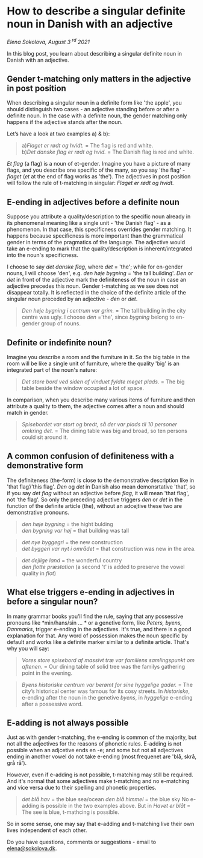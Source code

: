 # How to describe a singular definite noun in Danish with an adjective

*Elena Sokolova, August 3 <sup>rd</sup> 2021*

In this blog post, you learn about describing a singular definite noun in Danish with an adjective. 

## Gender t-matching only matters in the adjective in post position 

When describing a singular noun in a definite form like 'the apple', you should distinguish two cases - an adjective standing before or after a definite noun. In the case with a definite noun, the gender matching only happens if the adjective stands after the noun.

Let’s have a look at two examples a) & b): 

> a)*Flaget er rødt og hvidt.* = The flag is red and white. <br>
> b)*Det danske flag er rødt og hvid.* = The Danish flag is red and white. 

*Et flag* (a flag) is a noun of et-gender. Imagine you have a picture of many flags, and you describe one specific of the many, so you say 'the flag' - *flaget* (*et* at the end of flag works as 'the'). The adjectives in post position will follow the rule of t-matching in singular: *Flaget er rødt og hvidt.*

## E-ending in adjectives before a definite noun

Suppose you attribute a quality/description to the specific noun already in its phenomenal meaning like a single unit - 'the Danish flag' - as a phenomenon. In that case, this specificness overrides gender matching. It happens because specificness is more important than the grammatical gender in terms of the pragmatics of the language. The adjective would take an e-ending to mark that the quality/description is inherent/integrated into the noun's specificness. 

I choose to say *det danske flag*, where *det* = 'the'; while for en-gender nouns, I will choose 'den', e.g. *den høje bygning* = 'the tall building'. *Den* or *det* in front of the adjective mark the definiteness of the noun in case an adjective precedes this noun. Gender t-matching as we see does not disappear totally. It is reflected in the choice of the definite article of the singular noun preceded by an adjective - *den* or *det*.

> *Den høje bygning i centrum var grim.* = The tall building in the city centre was ugly. 
I choose *den* ='the', since *bygning* belong to en-gender group of nouns.

## Definite or indefinite noun?

Imagine you describe a room and the furniture in it. So the big table in the room will be like a single unit of furniture, where the quality 'big' is an integrated part of the noun's nature:

> *Det store bord ved siden af vinduet fyldte meget plads.* = The big table beside the window occupied a lot of space. 

In comparison, when you describe many various items of furniture and then attribute a quality to them,  the adjective comes after a noun and should match in gender.

> *Spisebordet var stort og bredt, så der var plads til 10 personer omkring det.* = The dining table was big and broad, so ten persons could sit around it.

## A common confusion of definiteness with a demonstrative form 

The definiteness (the-form) is close to the demonstrative description like in 'that flag’/’this flag'. *Den* og *det* in Danish also mean demonsrtative 'that', so if you say *det flag* without an adjective before *flag*, it will mean 'that flag', not 'the flag'. So only the preceding adjective triggers *den* or *det* in the function of the definite article (the), without an adcejtive these two are demonstrative pronouns. 

> *den høje bygning* = the hight bulding <br>
> *den bygning var høj* = that building was tall

> *det nye byggegri* = the new construction <br>
> *det byggeri var nyt i området* = that construction was new in the area.

> *det dejlige land* = the wonderful country <br>
> *den flotte præstation* (a second 't' is added to preserve the vowel quality in *flot*)

## What else triggers e-ending in adjectives in before a singular noun?

In many grammar books you'll find the rule, saying that any possessive pronouns like *min/hans/sin ... * or a genetive form, like *Peters, byens, Danmarks*, trigger e-ending in the adjectives. It's true, and there is a good explanation for that. Any word of possession makes the noun specific by default and works like a definite marker similar to a definite article. That's why you will say:

> *Vores store spisebord af massivt træ var familiens samlingspunkt om aftenen.* = Our dining table of solid tree was the familys gathering point in the evening. 

> *Byens historiske centrum var berømt for sine hyggelige gader.* = The city’s historical center was famous for its cosy streets. 
In *historiske*, e-ending after the noun in the genetive *byens*, in *hyggelige* e-ending after a possessive word.

## E-adding is not always possible

Just as with gender t-matching, the e-ending is common of the majority, but not all the adjectives for the reasons of phonetic rules. 
E-adding is not possible when an adjcetive ends en -e; and some but not all adjectives ending in another vowel do not take e-ending (most frequenet are 'blå, skrå, grå rå'). 

However, even if e-adding is not possible, t-matching may still be required. And it's normal that some adjectives make t-matching and no e-matching and vice versa due to their spelling and phonetic properties.  

> *det blå hav* = the blue sea/ocean
> *den blå himmel* = the blue sky
No e-adding is possible in the two examples above. But in *Havet er blåt* = The see is blue, t-mathcing is possible. 

So in some sense, one may say that e-adding and t-matching live their own lives independent of each other.  

Do you have questions, comments or suggestions - email to [elena@sokolova.dk](mailto:elena@sokolova.dk). 

<script async data-uid="135a810818" src="https://fantastic-artisan-8379.ck.page/135a810818/index.js"></script>

